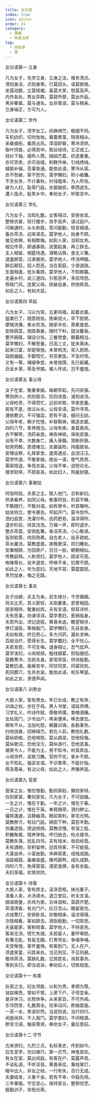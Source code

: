 ```yaml
---
title: 女论语
index: true
icon: editor
order: 24
category:
  - 儒藏
  - 修身治家
tag:
  - 宋若莘
  - 唐
---
```


女论语第一 立身  

凡为女子，先学立身，立身之法，惟务清贞。  
清则身洁，贞则身荣。行莫回头，语莫掀唇。  
坐莫动膝，立莫摇裙。喜莫大笑，怒莫高声。  
内外各处，男女异群。莫窥外壁，莫出外庭。  
男非眷属，莫与通名。女非善淑，莫与相亲。  
立身端正，方可为人。  

女论语第二 学作  

凡为女子，须学女工。纫麻缉苎，粗细不同。  
车机纺织，切勿匆匆。看蚕煮茧，晓夜相从。  
采桑摘拓，看雨占风。滓湿即替，寒冷须烘。  
取叶饲食，必得其中。取丝经纬，丈疋成工。  
轻纱下轴，细布人筒。绸绢苎葛，织造重重。  
亦可货卖，亦可自缝。刺鞋作袜，引线绣绒。  
缝联补缀，百事皆通。能依此语，寒冷从容。  
衣不愁破，家不愁穷。莫学懒妇，积小痴慵。  
不贪女务，不计春秋。针线粗率，为人所攻。  
嫁为人妇，耻辱门庭。衣裳破损，牵西遮东。  
遭人指点，耻笑乡中。奉劝女子，听取言中。  

女论语第三 学礼  

凡为女子，当知礼数。女客相过，安排坐具。  
整顿衣裳，轻行缓步。敛手低声，请过庭户。  
问候通时，从头称叙。答问殷勤，轻言细语。  
备办茶汤，迎来递去。莫学他人，抬身不顾。  
接见依稀，有相欺侮。如到人家，当知女务。  
相见传茶，即通事故。说罢起身，再三辞去。  
主人相留，相筵待遇。酒略沾唇，食无义箸。  
退盏辞壶，过承推拒。莫学他人，呼汤呷醋。  
醉后颠狂，招人怨恶。当在家庭，少游道路。  
生面相逢，低头看顾。莫学他人，不知朝暮。  
走遍乡村，说三道四。引惹恶声，多招骂怒。  
辱贱门风，连累父母。损破自身，供他笑具。  
如此之人，有如犬鼠。  

女论语第四 早起  

凡为女子，习以为常。五更鸡唱，起着衣裳。  
盥漱已了，随意梳妆。拣柴烧火，早下厨房。  
摩锅洗镬，煮水煎汤。随家丰俭，蒸煮食尝。  
安排蔬菜，炮豉舂姜。随时下料，甜淡馨香。  
整齐碗碟，铺设分张。三餐饱食，朝暮相当，  
莫学懒妇，不解思量。日高三丈，犹未离床。  
起来已宴，却是惭惶。未曾梳洗，突入厨房。  
容颜龌龊，手脚慌忙。煎茶煮饭，不及时常。  
又有一等，哺缀争尝，未曾炮馔，先已偷藏。  
丑呈乡里，辱及爷娘。被人传说，岂不羞惶。  

女论语第五 事父母  

女子在堂，敬重爹娘。每朝早起，先问安康。  
寒则烘火，热则扇凉。饥则进食，渴则进汤。  
父母检责，不得慌忙。近前听取，早夜思量。  
若有不是，改过从长。父母言语，莫作寻常。  
遵依教训，不可强梁。若有不谙，细问无妨。  
父母年老，朝夕忧惶，补联鞋袜，做造衣裳。  
四时八节，孝养相当。父母有疾，身莫离床。  
衣不解带，汤药亲尝。祷告神祗，保佑安康，  
设有不幸，大数身亡，痛入骨髓，哭断肝肠，  
劬劳罔极，恩德难忘。衣裳装殓，持服居丧。  
安理设祭，礼拜家堂。逢周遇忌，血泪汪汪。  
莫学忤道，不敬爹娘。绝出一语，使气昂昂，  
需索陪送，争竞衣装。父母不幸，说短论长。  
搜求财帛，不顾哀丧。如此妇人，狗彘豺狼。  

女论语第六 事舅姑  

阿翁阿姑，夫家之主。既入他门，合称新妇。  
供承看养，如同父母。敬事阿翁，形容不睹，  
不敢随行，不敢对语。如有使令，听其嘱咐。  
姑坐则立，使令便去。早起开门，莫令惊忤。  
洒扫庭堂，洗濯巾布。齿药肥皂，温凉得所，  
退步阶前，待其浣洗。万福一声，即时退步。  
整办茶盘，安排匙箸。香洁茶汤，小心敬递。  
饭则软蒸，肉则熟煮。自古老人，齿牙疏蛀。  
茶水羹汤，莫教虚度。夜晚更深，将归睡处。  
安置相辞，方回房户，日日一般，朝朝相似。  
传教庭帏。人称贤妇，莫学他人，跳梁可恶。  
咆哮尊长，说辛道苦，呼唤不来，饥寒不顾。  
如此之人，号为恶妇。天地不容，雷霆震怒。  
责罚加身，悔之无路。  

女论语第七 事夫  

女子出嫁，夫主为亲。前生缘分，今世婚姻。  
将夫比天，其义匪轻，夫刚妻柔，恩爱相因。  
居家相待，敬重如宾。夫有言语，侧耳详听，  
夫有恶事，劝谏谆谆。莫学愚妇，惹祸临身。  
夫若外出，须记途程。黄昏未返，瞻望相寻，  
停灯温饭，等候敲门，莫学懒妇，先自安身。  
夫如有病，终日劳心。多方问药，遍处求神。  
百般治疗，愿得长生。莫学蠢妇，全不忧心。  
夫若发怒，不可生嗔。退身相让，忍气低声。  
莫学泼妇，斗闹频频。粗线细葛，熨贴缝纫。  
莫教寒冷，冻损夫身。家常茶饭，供待殷勤。  
莫教饥渴，瘦瘠苦辛，同甘同苦，同富同贫。  
死同葬穴，生共衣衾。能依此语，和乐琴瑟。  
如此之女，贤德声闻。  

女论语第八 训男女  

大抵人家，皆有男女。年已长成，教之有序，  
训诲之权，亦在于母。男人书堂，请延师傅。  
习学礼义，吟诗作赋，尊敬师儒，束脩酒脯。  
女处闺门，少令出户。唤来便来，唤去便去。  
稍有不从，当加叱怒。朝暮训诲，各勤事务。  
扫地烧香，纫麻缉苎。若在人前，教他礼数。  
莫纵娇痴，恐他啼怒。莫从跳梁，恐他轻侮。  
莫纵歌词，恐他淫污，莫纵游行，恐他恶事。  
堪笑今人，不能为主。男不知书，听其弄齿，  
斗闹贪杯，讴歌习舞。官府不忧，家乡不顾。  
女不知礼，强梁言语。不识尊卑，不能针指。  
辱及尊亲，有沾父母，如此之人，养猪养鼠。  

女论语第九 营家  

营家之女，惟俭惟勤。勤则家起，懒则家倾，  
俭则家富，奢则家贫。凡为女子，不可因循。  
一生之计，惟在于勤。一年之计，惟在于春。  
一日之计，惟在于寅。奉箕拥帚，洒扫秽尘。  
撮除邋遢，洁静幽清。眼前爽利，家宅光明。  
莫教秽污，有玷门庭。耕田下种，莫怨辛勤。  
炊羹造饭，馈送频频。莫教迟慢，有误工程，  
积糠聚屑，喂养孳牲。呼归放去，检点搜寻。  
莫教失落，扰乱四邻。夫有钱米，收拾经营。  
夫有酒物，存积留停。迎宾待客，不可偷侵。  
大富由命，小富由勤。禾麻菽麦，成栈成囷。  
油盐椒鼓，盎雍装盛。猪鸡鹅鸭，成队成群。  
四时八节，免得营营。酒浆食撰，各有余盈。  
夫妇享福，欢笑欣欣。  

女论语第十 待客  
大抵人家，皆有宾主。滚涤壶瓶，抹光橐子。  
准备人来，点汤递水。退立堂后，听夫言语。  
细语商量，杀鸡为黍。五味调和，菜蔬齐楚。  
茶酒清香，有光门户。红日含山，晚留居住。  
点烛擎灯，安排卧具。钦敬相承，温凉得理，  
次晓相看，客如辞去。酒饭殷勤，一切周至。  
夫喜能家，客称晓事，莫学他人，不持家务。  
客来无汤，慌忙失措。夫若留人，妻怀嗔怒。  
有箸无匙，有盐无醋。打男骂女，争啜争哺。  
夫受惭惶，客怀羞惧。有客到门，无人在户，  
须遣家童，问其来处。当见则见，不见则避。  
敬待茶汤。莫缺礼数。记其姓名，询其事务。  
等到夫归。即当说诉。奉劝后人，切依规度。  

女论语第十一 和柔  

处家之法，妇女须能，以和为贵。孝顺为尊。  
翁姑嗔责，曾如不曾。上房下户。子侄宜亲。  
是非休习，长短休争。从来家丑，不可外闻。  
东邻西舍，礼数周全。往来动问，款曲盘旋。  
一茶一水，笑语忻然。当说则说，当行则行。  
闲是闲非。不入我门。莫学愚妇，不间根源。  
秽言污语，触突尊贤。奉劝女子，量后思前。  

女论语第十二 守节  

古来贤妇，九烈三贞。名标青史，传到如今。  
后生宜学，勿曰难行。第一贞节。神鬼皆钦。  
有女在室，莫出闲庭。有客在户，莫露声音。  
不谈私语，不听淫音。黄昏来往，秉烛掌灯，  
暗中出入，非女之经。一行有失，百行无成。  
夫妻结发，义重千金。若有不幸，中路先倾。  
三年重服。守志坚心。保持家业，整顿坟茔。  
殷勤训子，存殁光荣。  

